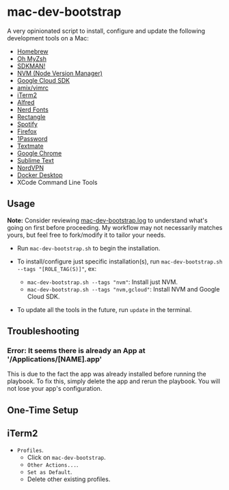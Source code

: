 # mac-dev-bootstrap

A very opinionated script to install, configure and update the following development tools on a Mac:

- [Homebrew](https://brew.sh/)
- [Oh MyZsh](https://ohmyz.sh/)
- [SDKMAN!](https://sdkman.io/)
- [NVM (Node Version Manager)](https://github.com/nvm-sh/nvm)
- [Google Cloud SDK](https://cloud.google.com/sdk/docs/install)
- [amix/vimrc](https://github.com/amix/vimrc)
- [iTerm2](https://www.iterm2.com/)
- [Alfred](https://www.alfredapp.com/)
- [Nerd Fonts](https://github.com/ryanoasis/nerd-fonts)
- [Rectangle](https://rectangleapp.com/)
- [Spotify](https://www.spotify.com/us/)
- [Firefox](https://www.mozilla.org/en-US/firefox/new/)
- [1Password](https://1password.com/)
- [Textmate](https://macromates.com/)
- [Google Chrome](https://www.google.com/chrome/)
- [Sublime Text](https://www.sublimetext.com/)
- [NordVPN](https://nordvpn.com/)
- [Docker Desktop](https://www.docker.com/products/docker-desktop/)
- XCode Command Line Tools

## Usage

**Note:** Consider reviewing [mac-dev-bootstrap.log](mac-dev-bootstrap.log) to understand what's going on first before
proceeding. My workflow may not necessarily matches yours, but feel free to fork/modify it to tailor your needs.

- Run `mac-dev-bootstrap.sh` to begin the installation.

- To install/configure just specific installation(s), run `mac-dev-bootstrap.sh --tags "[ROLE_TAG(S)]"`, ex:
  - `mac-dev-bootstrap.sh --tags "nvm"`: Install just NVM.
  - `mac-dev-bootstrap.sh --tags "nvm,gcloud"`: Install NVM and Google Cloud SDK.

- To update all the tools in the future, run `update` in the terminal.

## Troubleshooting

### Error: It seems there is already an App at '/Applications/[NAME].app'

This is due to the fact the app was already installed before running the playbook. To fix this, simply delete the
app and rerun the playbook. You will not lose your app's configuration.

## One-Time Setup

## iTerm2

- `Profiles`.
    - Click on `mac-dev-bootstrap`.
    - `Other Actions...`.
    - `Set as Default`.
    - Delete other existing profiles.
